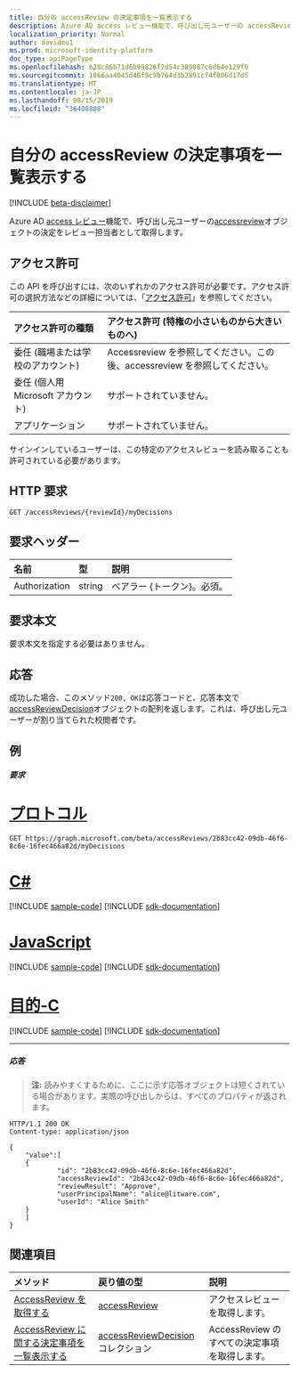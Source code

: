 ```yaml
---
title: 自分の accessReview の決定事項を一覧表示する
description: Azure AD access レビュー機能で、呼び出し元ユーザーの accessReview オブジェクトの決定をレビュー担当者として取得します。
localization_priority: Normal
author: davidmu1
ms.prod: microsoft-identity-platform
doc_type: apiPageType
ms.openlocfilehash: b28c86b71d6b99826f2d54c389087c6d64e129f0
ms.sourcegitcommit: 1066aa4045d48f9c9b764d3b2891cf4f806d17d5
ms.translationtype: MT
ms.contentlocale: ja-JP
ms.lasthandoff: 08/15/2019
ms.locfileid: "36408808"
---
```

# <a name="list-my-accessreview-decisions"></a>自分の accessReview の決定事項を一覧表示する

[!INCLUDE [beta-disclaimer](../../includes/beta-disclaimer.md)]

Azure AD [access レビュー](../resources/accessreviews-root.md)機能で、呼び出し元ユーザーの[accessreview](../resources/accessreview.md)オブジェクトの決定をレビュー担当者として取得します。
## <a name="permissions"></a>アクセス許可
この API を呼び出すには、次のいずれかのアクセス許可が必要です。アクセス許可の選択方法などの詳細については、「[アクセス許可](/graph/permissions-reference)」を参照してください。

|アクセス許可の種類                        | アクセス許可 (特権の小さいものから大きいものへ)              |
|:--------------------------------------|:---------------------------------------------------------|
|委任 (職場または学校のアカウント)     | Accessreview を参照してください。この後、accessreview を参照してください。   |
|委任 (個人用 Microsoft アカウント) | サポートされていません。 |
|アプリケーション                            | サポートされていません。 |

サインインしているユーザーは、この特定のアクセスレビューを読み取ることも許可されている必要があります。

## <a name="http-request"></a>HTTP 要求
<!-- { "blockType": "ignored" } -->
```http
GET /accessReviews/{reviewId}/myDecisions
```
## <a name="request-headers"></a>要求ヘッダー
| 名前         | 型        | 説明 |
|:-------------|:------------|:------------|
| Authorization | string | ベアラー \{トークン\}。必須。 |

## <a name="request-body"></a>要求本文
要求本文を指定する必要はありません。

## <a name="response"></a>応答
成功した場合、このメソッド`200, OK`は応答コードと、応答本文で[accessReviewDecision](../resources/accessreviewdecision.md)オブジェクトの配列を返します。これは、呼び出し元ユーザーが割り当てられた校閲者です。

## <a name="example"></a>例
##### <a name="request"></a>要求


# <a name="httptabhttp"></a>[プロトコル](#tab/http)
<!-- {
  "blockType": "request",
  "name": "get_accessReview_decisions"
}-->
```http
GET https://graph.microsoft.com/beta/accessReviews/2b83cc42-09db-46f6-8c6e-16fec466a82d/myDecisions
```
# <a name="ctabcsharp"></a>[C#](#tab/csharp)
[!INCLUDE [sample-code](../includes/snippets/csharp/get-accessreview-decisions-csharp-snippets.md)]
[!INCLUDE [sdk-documentation](../includes/snippets/snippets-sdk-documentation-link.md)]

# <a name="javascripttabjavascript"></a>[JavaScript](#tab/javascript)
[!INCLUDE [sample-code](../includes/snippets/javascript/get-accessreview-decisions-javascript-snippets.md)]
[!INCLUDE [sdk-documentation](../includes/snippets/snippets-sdk-documentation-link.md)]

# <a name="objective-ctabobjc"></a>[目的-C](#tab/objc)
[!INCLUDE [sample-code](../includes/snippets/objc/get-accessreview-decisions-objc-snippets.md)]
[!INCLUDE [sdk-documentation](../includes/snippets/snippets-sdk-documentation-link.md)]

---


##### <a name="response"></a>応答
>**注:** 読みやすくするために、ここに示す応答オブジェクトは短くされている場合があります。実際の呼び出しからは、すべてのプロパティが返されます。
<!-- {
  "blockType": "response",
  "truncated": true,
  "@odata.type": "microsoft.graph.accessReviewDecision",
  "isCollection": "true"
} -->
```http
HTTP/1.1 200 OK
Content-type: application/json

{
    "value":[
    {
            "id": "2b83cc42-09db-46f6-8c6e-16fec466a82d",
            "accessReviewId": "2b83cc42-09db-46f6-8c6e-16fec466a82d",
            "reviewResult": "Approve",
            "userPrincipalName": "alice@litware.com",
            "userId": "Alice Smith"
    }
    ]
}
```

## <a name="see-also"></a>関連項目

| メソッド           | 戻り値の型    |説明|
|:---------------|:--------|:----------|
|[AccessReview を取得する](accessreview-get.md) |  [accessReview](../resources/accessreview.md) |  アクセスレビューを取得します。 |
|[AccessReview に関する決定事項を一覧表示する](accessreview-listdecisions.md) |     [accessReviewDecision](../resources/accessreviewdecision.md)コレクション|    AccessReview のすべての決定事項を取得します。|


<!--
{
  "type": "#page.annotation",
  "description": "Get accessReview decisions",
  "keywords": "",
  "section": "documentation",
  "tocPath": "",
  "suppressions": [
  ]
}
-->
